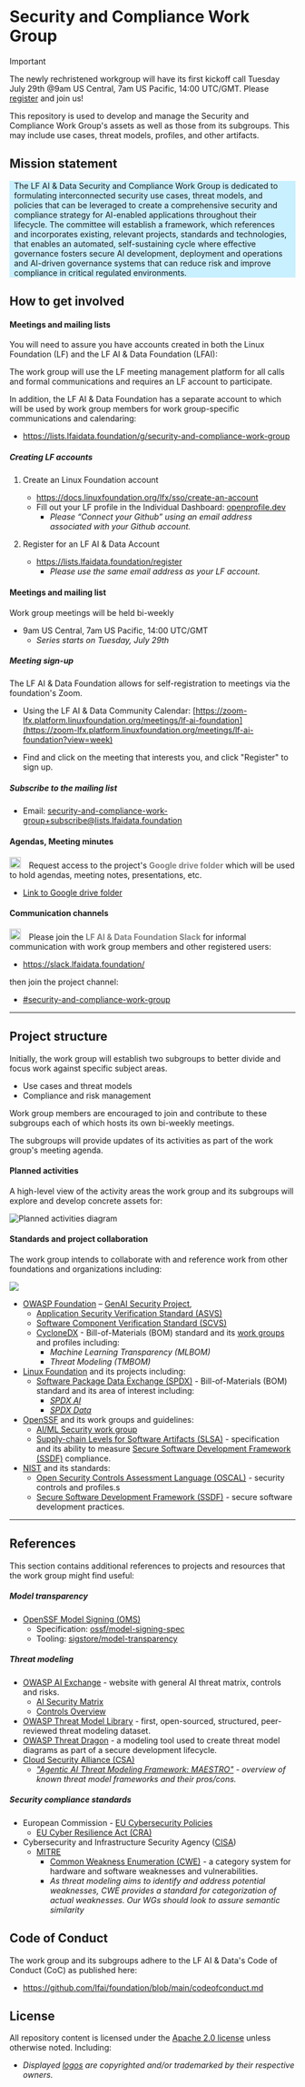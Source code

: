 
# Security and Compliance Work Group

> [!IMPORTANT]
> The newly rechristened workgroup will have its first kickoff call Tuesday July 29th @9am US Central, 7am US Pacific, 14:00 UTC/GMT.  Please [register](https://zoom-lfx.platform.linuxfoundation.org/meeting/91257777568?password=86d1de0e-c7bc-4710-b140-e63badd5eecd) and join us!


This repository is used to develop and manage the Security and Compliance Work Group's assets as well as those from its subgroups.  This may include use cases, threat models, profiles, and other artifacts.

## Mission statement

 <div style="background-color: #C8F0FF;">
 <p style="margin: 8px;">
  The LF AI & Data Security and Compliance Work Group is dedicated to formulating interconnected security use cases, threat models, and policies that can be leveraged to create a comprehensive security and compliance strategy for AI-enabled applications throughout their lifecycle. The committee will establish a framework, which references and incorporates existing, relevant projects, standards and technologies, that enables an automated, self-sustaining cycle where effective governance fosters secure AI development, deployment and operations and AI-driven governance systems that can reduce risk and improve compliance in critical regulated environments.</p>
</div>

## How to get involved

#### Meetings and mailing lists

You will need to assure you have accounts created in both the Linux Foundation (LF) and the LF AI & Data Foundation (LFAI):

The work group will use the LF meeting management platform for all calls and formal communications and requires an LF account to participate.

In addition, the LF AI & Data Foundation has a separate account to which will be used by work group members for work group-specific communications and calendaring:

- https://lists.lfaidata.foundation/g/security-and-compliance-work-group


##### Creating LF accounts

1. Create an Linux Foundation account

    - https://docs.linuxfoundation.org/lfx/sso/create-an-account
    - Fill out your LF profile in the Individual Dashboard: [openprofile.dev](https://openprofile.dev/)
        - *Please “Connect your Github” using an email address associated with your Github account.*

1. Register for an LF AI & Data Account
    - https://lists.lfaidata.foundation/register
        - *Please use the same email address as your LF account.*

#### Meetings and mailing list

Work group meetings will be held bi-weekly

- 9am US Central, 7am US Pacific, 14:00 UTC/GMT
    - *Series starts on Tuesday, July 29th*

##### Meeting sign-up

The LF AI & Data Foundation allows for self-registration to meetings via the foundation's Zoom.

- Using the LF AI & Data Community Calendar: [https://zoom-lfx.platform.linuxfoundation.org/meetings/lf-ai-foundation](https://zoom-lfx.platform.linuxfoundation.org/meetings/lf-ai-foundation?view=week)

- Find and click on the meeting that interests you, and click "Register" to sign up.

##### Subscribe to the mailing list

- Email: [security-and-compliance-work-group+subscribe@lists.lfaidata.foundation ](security-and-compliance-work-group+subscribe@lists.lfaidata.foundation )

#### Agendas, Meeting minutes

<div><img src="images/logos/google-drive-40x36.png" style="width: 20px; margin-right: 10px;" alt="Google drive logo">
Request access to the project's <span style="color: gray;"><strong>Google drive folder</strong></span> which will be used to hold agendas, meeting notes, presentations, etc.

- [Link to Google drive folder](https://drive.google.com/drive/folders/0ABt8Tcg9DXLoUk9PVA)


#### Communication channels

<div><img src="images/logos/slack-logo-40x40.png" style="width: 20px; margin-right: 10px;" alt="Slack logo">
Please join the <span style="color: gray;"><strong>LF AI & Data Foundation Slack</strong></span> for informal communication with work group members and other registered users:</p>
</div>

- https://slack.lfaidata.foundation/

then join the project channel:

- [#security-and-compliance-work-group](https://lfaifoundation.slack.com/archives/C041ZAXCSJ0)

---

## Project structure

Initially, the work group will establish two subgroups to better divide and focus work against specific subject areas.

- Use cases and threat models
- Compliance and risk management

Work group members are encouraged to join and contribute to these subgroups each of which hosts its own bi-weekly meetings.

The subgroups will provide updates of its activities as part of the work group's meeting agenda.

#### Planned activities

A high-level view of the activity areas the work group and its subgroups will explore and develop concrete assets for:

![Planned activities diagram](images/diagrams/work-group-planned-activities-small.png)

#### Standards and project collaboration

The work group intends to collaborate with and reference work from other foundations and organizations including:

![](images/logos/collaboration-logos.png)

- [OWASP Foundation](https://owasp.org/)
    – [GenAI Security Project](https://genai.owasp.org/),
    - [Application Security Verification Standard (ASVS)](https://owasp.org/www-project-application-security-verification-standard/)
    - [Software Component Verification Standard (SCVS)](https://owasp.org/www-project-software-component-verification-standard/)
    - [CycloneDX](https://cyclonedx.org/) - Bill-of-Materials (BOM) standard and its [work groups](https://cyclonedx.org/participate/working-groups/) and profiles including:
        - *Machine Learning Transparency (MLBOM)*
        - *Threat Modeling (TMBOM)*
- [Linux Foundation](https://www.linuxfoundation.org/) and its projects including:
  - [Software Package Data Exchange (SPDX)](https://spdx.dev/) - Bill-of-Materials (BOM) standard and its area of interest including:
    - *[SPDX AI](https://spdx.dev/learn/areas-of-interest/ai/)*
    - *[SPDX Data](https://spdx.dev/learn/areas-of-interest/dataset/)*
- [OpenSSF](https://openssf.org/) and its work groups and guidelines:
    - [AI/ML Security work group](https://openssf.org/technical-initiatives/ai-ml-security/)
    - [Supply-chain Levels for Software Artifacts (SLSA)](https://openssf.org/projects/slsa/) - specification and its ability to measure [Secure Software Development Framework (SSDF)](https://csrc.nist.gov/Projects/ssdf) compliance.
- [NIST](https://www.nist.gov/) and its standards:
    - [Open Security Controls Assessment Language (OSCAL)](https://pages.nist.gov/OSCAL/) - security controls and profiles.s
    - [Secure Software Development Framework (SSDF)](https://csrc.nist.gov/Projects/ssdf) - secure software development practices.

---

## References

This section contains additional references to projects and resources that the work group might find useful:

##### Model transparency

- [OpenSSF Model Signing (OMS)]()
    - Specification: [ossf/model-signing-spec](https://github.com/ossf/model-signing-spec)
    - Tooling: [sigstore/model-transparency](https://github.com/sigstore/model-transparency)

##### Threat modeling

- [OWASP AI Exchange](https://owaspai.org/docs/ai_security_overview/) - website with general AI threat matrix, controls and risks.
    - [AI Security Matrix](https://owaspai.org/docs/ai_security_overview/#ai-security-matrix)
    - [Controls Overview](https://owaspai.org/docs/ai_security_overview/#controls-overview)
- [OWASP Threat Model Library](https://github.com/OWASP/www-project-threat-model-library) - first, open-sourced, structured, peer-reviewed threat modeling dataset.
- [OWASP Threat Dragon](https://owasp.org/www-project-threat-dragon/) - a modeling tool used to create threat model diagrams as part of a secure development lifecycle.
- [Cloud Security Alliance (CSA)]()
    - *["Agentic AI Threat Modeling Framework: MAESTRO"](https://cloudsecurityalliance.org/blog/2025/02/06/agentic-ai-threat-modeling-framework-maestro#) - overview of known threat model frameworks and their pros/cons.*


##### Security compliance standards

- European Commission - [EU Cybersecurity Policies](https://digital-strategy.ec.europa.eu/en/policies/cybersecurity-policies)
    - [EU Cyber Resilience Act (CRA)](https://digital-strategy.ec.europa.eu/en/policies/cyber-resilience-act)
- Cybersecurity and Infrastructure Security Agency ([CISA](https://www.cisa.gov/))
    - [MITRE](https://cwe.mitre.org/)
        - [Common Weakness Enumeration (CWE)](https://en.wikipedia.org/wiki/Common_Weakness_Enumeration) - a category system for hardware and software weaknesses and vulnerabilities.
        - *As threat modeling aims to identify and address potential weaknesses, CWE provides a standard for categorization of actual weaknesses. Our WGs should look to assure semantic similarity*


## Code of Conduct

The work group and its subgroups adhere to the LF AI & Data's Code of Conduct (CoC) as published here:

- https://github.com/lfai/foundation/blob/main/codeofconduct.md

## License

All repository content is licensed under the [Apache 2.0 license](LICENSE) unless otherwise noted. Including:

- *Displayed [logos](images/logos) are copyrighted and/or  trademarked by their respective owners.*
